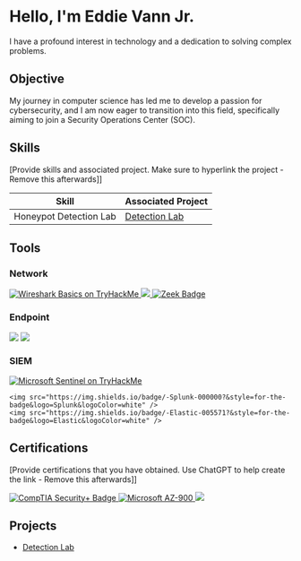 # Hello, I'm Eddie Vann Jr.




I have a profound interest in technology and a dedication to solving complex problems.

## Objective


My journey in computer science has led me to develop a passion for cybersecurity, and I am now eager to transition into this field, specifically aiming to join a Security Operations Center (SOC).

## Skills
[Provide skills and associated project. Make sure to hyperlink the project - Remove this afterwards]]

| Skill                                         | Associated Project         |
|-----------------------------------------------|----------------------------|
| Honeypot Detection Lab          | <a href="https://github.com/evanncloud/Detection-Lab/blob/main/README.md">Detection Lab</a>|


## Tools


### Network
<div>
    <a href="https://tryhackme.com/room/wiresharkthebasics" target="_blank">
  <img src="https://img.shields.io/badge/-Wireshark-1679A7?&style=for-the-badge&logo=Wireshark&logoColor=white" alt="Wireshark Basics on TryHackMe" />
</a>
<a href="https://tryhackme.com/room/brim" target="_blank">
  <img src="https://img.shields.io/badge/-Brim-EF3B2D?&style=for-the-badge&logo=Brim&logoColor=white" />
</a>


    
  <a href="https://tryhackme.com/room/zeekbro" target="_blank">
  <img src="https://img.shields.io/badge/-Zeek-777BB4?&style=for-the-badge&logo=Zeek&logoColor=white" alt="Zeek Badge" />
</a>

</div>

### Endpoint
<div>
    <img src="https://img.shields.io/badge/-Microsoft_Defender_for_Endpoint-00A4EF?&style=for-the-badge&logo=Microsoft&logoColor=white" />
    <img src="https://img.shields.io/badge/-Velociraptor-4B275F?&style=for-the-badge&logo=Velociraptor&logoColor=white" />
</div>

### SIEM
<div>
    <a href="https://tryhackme.com/room/sentinelintroduction" target="_blank">
  <img src="https://img.shields.io/badge/-Microsoft_Sentinel-0078D4?&style=for-the-badge&logo=Microsoft&logoColor=white" alt="Microsoft Sentinel on TryHackMe" />
</a>

    <img src="https://img.shields.io/badge/-Splunk-000000?&style=for-the-badge&logo=Splunk&logoColor=white" />
    <img src="https://img.shields.io/badge/-Elastic-005571?&style=for-the-badge&logo=Elastic&logoColor=white" />
</div>

## Certifications
[Provide certifications that you have obtained. Use ChatGPT to help create the link - Remove this afterwards]]
<div>
<a href="https://www.credly.com/badges/ecb39aee-1b47-4488-b126-620caf389ca7/public_url" target="_blank" rel="noopener noreferrer">
  <img src="https://img.shields.io/badge/-Security%2B-FF0000?&style=for-the-badge&logo=CompTIA&logoColor=white" alt="CompTIA Security+ Badge" />


<a href="https://learn.microsoft.com/en-us/users/eddievann-9951/transcript/drjyqfy4ye95mjj" target="_blank" rel="noopener noreferrer">
  <img src="https://img.shields.io/badge/Microsoft%20AZ--900-=microsoft&logoColor=white" alt="Microsoft AZ-900" />
</a>
<a href="https://tryhackme-certificates.s3-eu-west-1.amazonaws.com/THM-6STINMP8FY.png" target="_blank" rel="noopener noreferrer">
  <img src="https://img.shields.io/badge/-Try Hack ME-000080?&style=for-the-badge&logoColor=white" />
</a>





## Projects
- <a href="https://github.com/evanncloud/Detection-Lab/blob/main/README.md">Detection Lab</a>

